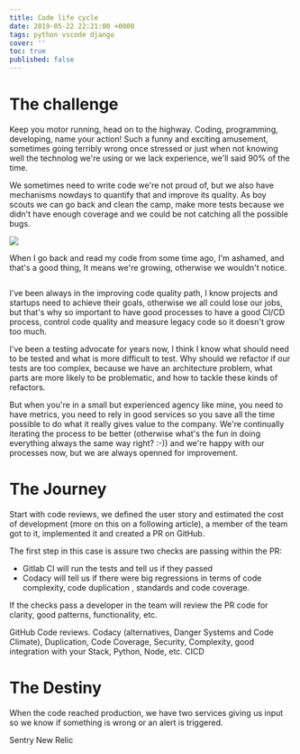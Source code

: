 ```yaml
---
title: Code life cycle
date: 2019-05-22 22:21:00 +0000
tags: python vscode django
cover: ''
toc: true
published: false
---
```


# The challenge

Keep you motor running, head on to the highway. Coding, programming, developing, name your action! Such a funny and exciting amusement,
sometimes going terribly wrong once stressed or just when not knowing well the technolog we're using or we lack experience, we'll said 90% of the time.

We sometimes need to write code we're not proud of, but we also have mechanisms nowdays to quantify that and improve its quality. As boy scouts we can go back and clean
the camp, make more tests because we didn't have enough coverage and we could be not catching all the possible bugs.

![](https://media.giphy.com/media/pFwRzOLfuGHok/giphy.gif)

When I go back and read my code from some time ago, I'm ashamed, and that's a good thing, It means we're growing, otherwise we wouldn't notice.

![]()

I've been always in the improving code quality path, I know projects and startups need to achieve their goals, otherwise we all could lose our jobs, but that's why so important
to have good processes to have a good CI/CD process, control code quality and measure legacy code so it doesn't grow too much.

I've been a testing advocate for years now, I think I know what should need to be tested and what is more difficult to test. Why should we refactor if our tests are too complex, because we have an architecture problem, what parts are more likely to be problematic, and how to tackle these kinds of refactors.

But when you're in a small but experienced agency like mine, you need to have metrics, you need to rely in good services so you save all the time possible to do what it really gives value to the company. We're continually iterating the process to be better (otherwise what's the fun in doing everything always the same way right? :-)) and we're happy with our processes now, but we are always openned for improvement.

# The Journey

Start with code reviews, we defined the user story and estimated the cost of development (more on this on a following article), a member of the team got to it, implemented it and created a PR on GitHub.

The first step in this case is assure two checks are passing within the PR:

- Gitlab CI will run the tests and tell us if they passed
- Codacy will tell us if there were big regressions in terms of code complexity, code duplication , standards and code coverage.

If the checks pass a developer in the team will review the PR code for clarity, good patterns, functionality, etc.

GitHub Code reviews.
Codacy (alternatives, Danger Systems and Code Climate), Duplication, Code Coverage, Security, Complexity, good integration with your Stack, Python, Node, etc.
CICD

# The Destiny

When the code reached production, we have two services giving us input so we know if something is wrong or an alert is triggered.

Sentry
New Relic
